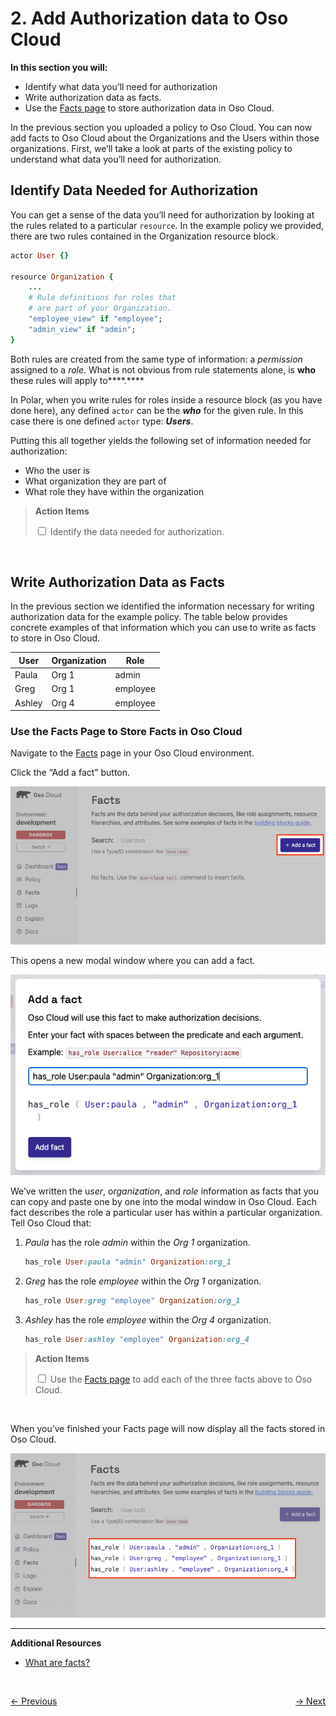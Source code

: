 # 2. Add Authorization data to Oso Cloud
**In this section you will:**
- Identify what data you’ll need for authorization
- Write authorization data as facts.
- Use the [Facts page](https://ui.osohq.com/facts/) to store authorization data in Oso Cloud.

In the previous section you uploaded a policy to Oso Cloud. You can now add facts to Oso Cloud about the Organizations and the Users within those organizations. First, we’ll take a look at parts of the existing policy to understand what data you’ll need for authorization.

## Identify Data Needed for Authorization
You can get a sense of the data you’ll need for authorization by looking at the rules related to a particular `resource`. In the example policy we provided, there are two rules contained in the Organization resource block.

```ruby
actor User {}

resource Organization {
	...
    # Rule definitions for roles that
    # are part of your Organization.
    "employee_view" if "employee";
    "admin_view" if "admin";
}
```

Both rules are created from the same type of information: a *permission* assigned to a *role*. What is not obvious from rule statements alone, is ****who**** these rules will apply to****.****

In Polar, when you write rules for roles inside a resource block (as you have done here), any defined `actor` can be the ***who*** for the given rule. In this case there is one defined `actor` type: *****Users*****.

Putting this all together yields the following set of information needed for authorization:

- Who the user is
- What organization they are part of
- What role they have within the organization

> **Action Items**
> <div>
>   <input type="checkbox" name="ai_0">
>   <label for="ai_0">Identify the data needed for authorization.</label>
> </div>
</br>

## Write Authorization Data as Facts
In the previous section we identified the information necessary for writing authorization data for the example policy. The table below provides concrete examples of that information which you can use to write as facts to store in Oso Cloud.

| User | Organization | Role |
| --- | --- | --- |
| Paula | Org 1 | admin |
| Greg | Org 1 | employee |
| Ashley | Org 4 | employee |

### Use the Facts Page to Store Facts in Oso Cloud
Navigate to the [Facts](https://ui.osohq.com/facts/) page in your Oso Cloud environment.

Click the “Add a fact” button.

![facts-page-2.png](./images/facts-page-2.png)

This opens a new modal window where you can add a fact.

![facts-page-3.png](./images/facts-page-3.png)

We’ve written the u*ser*, o*rganization*, and *role* information as facts that you can copy and paste one by one into the modal window in Oso Cloud. Each fact describes the role a particular user has within a particular organization. Tell Oso Cloud that:

1. *Paula* has the role *admin* within the *Org 1* organization.
    ```ruby
    has_role User:paula "admin" Organization:org_1
    ```

1. *Greg* has the role *employee* within the *Org 1* organization.
    ```ruby
    has_role User:greg "employee" Organization:org_1
    ```

1. *Ashley* has the role *employee* within the *Org 4* organization.
    ```ruby
    has_role User:ashley "employee" Organization:org_4
    ```
> **Action Items**
> <div>
>   <input type="checkbox" name="ai_0">
>   <label for="ai_0">Use the <a href="https://ui.osohq.com/facts/">Facts page</a> to add each of the three facts above to Oso Cloud.</label>
> </div>
</br>

When you’ve finished your Facts page will now display all the facts stored in Oso Cloud.

![facts-page-4.png](./images/facts-page-4.png)

---

**Additional Resources**
- [What are facts?](https://www.osohq.com/docs/reference/glossary#facts)

</br>
<p style="text-align:left;">
    <a href="1-model-your-app-authz.md">← Previous</a>
    <span style="float:right;">
        <a href="3-perform-authz-checks.md">→ Next</a>
    </span>
</p>